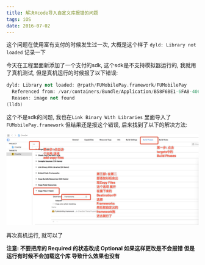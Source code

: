 ```yaml
---
title: 解决Xcode导入自定义库报错的问题
tags: iOS
date: 2016-07-02
---
```

这个问题在使用富有支付的时候发生过一次, 大概是这个样子 `dyld: Library not loaded` 记录一下

今天在工程里面新添加了一个支付的sdk, 这个sdk是不支持模拟器运行的, 我就用了真机测试, 但是真机运行的时候报了以下错误:
```mm
dyld: Library not loaded: @rpath/FUMobilePay.framework/FUMobilePay
  Referenced from: /var/containers/Bundle/Application/B58F6BE1-6FA8-4060-8C0F-6424D5127DD2/ChaoDai.app/ChaoDai
  Reason: image not found
(lldb) 
```
<!-- more -->
这个不是sdk的问题, 我也在`Link Binary With Libraries` 里面导入了 `FUMobilePay.framework` 但结果还是报这个错误, 后来找到了以下的解决方法:

![](/img/framework.jpg)

再次真机运行, 就可以了

__注意: 不要把库的 Required 的状态改成 Optional 如果这样更改是不会报错 但是运行有时候不会加载这个库 导致什么效果也没有__ 
